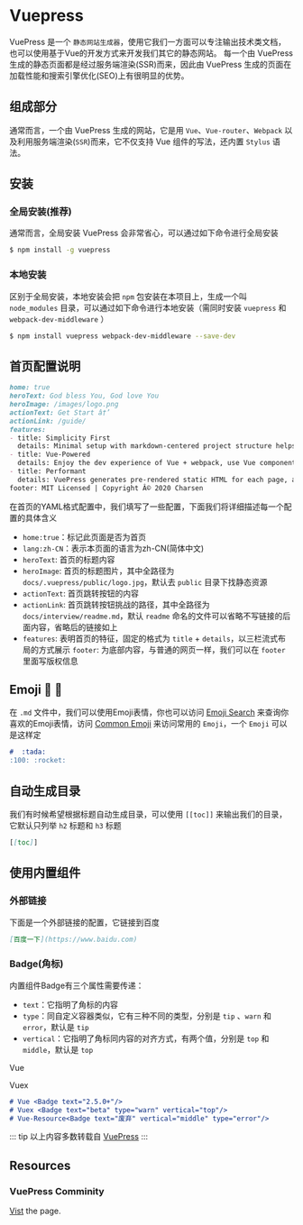 # Vuepress

VuePress 是一个 `静态网站生成器`，使用它我们一方面可以专注输出技术类文档，也可以使用基于Vue的开发方式来开发我们其它的静态网站。
每一个由 VuePress 生成的静态页面都是经过服务端渲染(SSR)而来，因此由 VuePress 生成的页面在加载性能和搜索引擎优化(SEO)上有很明显的优势。

## 组成部分
通常而言，一个由 VuePress 生成的网站，它是用 `Vue`、`Vue-router`、`Webpack` 以及利用服务端渲染(`SSR`)而来，它不仅支持 Vue 组件的写法，还内置 `Stylus` 语法。

## 安装
### 全局安装(推荐)
通常而言，全局安装 VuePress 会非常省心，可以通过如下命令进行全局安装
```sh
$ npm install -g vuepress
```

### 本地安装
区别于全局安装，本地安装会把 `npm` 包安装在本项目上，生成一个叫 `node_modules` 目录，可以通过如下命令进行本地安装（需同时安装 `vuepress` 和 `webpack-dev-middleware` ）
```sh
$ npm install vuepress webpack-dev-middleware --save-dev
```

## 首页配置说明
```md
home: true
heroText: God bless You, God love You
heroImage: /images/logo.png
actionText: Get Start â†’
actionLink: /guide/
features:
- title: Simplicity First
  details: Minimal setup with markdown-centered project structure helps you focus on writing.
- title: Vue-Powered
  details: Enjoy the dev experience of Vue + webpack, use Vue components in markdown, and develop custom themes with Vue.
- title: Performant
  details: VuePress generates pre-rendered static HTML for each page, and runs as an SPA once a page is loaded.
footer: MIT Licensed | Copyright Â© 2020 Charsen

```

在首页的YAML格式配置中，我们填写了一些配置，下面我们将详细描述每一个配置的具体含义

- `home:true`：标记此页面是否为首页
- `lang:zh-CN`：表示本页面的语言为zh-CN(简体中文)
- `heroText`: 首页的标题内容
- `heroImage`: 首页的标题图片，其中全路径为 `docs/.vuepress/public/logo.jpg`，默认去 `public` 目录下找静态资源
- `actionText`: 首页跳转按钮的内容
- `actionLink`: 首页跳转按钮挑战的路径，其中全路径为`docs/interview/readme.md`，默认 `readme` 命名的文件可以省略不写链接的后面内容，省略后的链接如上
- `features`: 表明首页的特征，固定的格式为 `title` + `details`，以三栏流式布局的方式展示
`footer`: 为底部内容，与普通的网页一样，我们可以在 `footer` 里面写版权信息


## Emoji :100: :rocket:

在 `.md` 文件中，我们可以使用Emoji表情，你也可以访问 [Emoji Search](https://emoji.muan.co/) 来查询你喜欢的Emoji表情，访问 [Common Emoji](https://gitmoji.carloscuesta.me/) 来访问常用的 `Emoji`，一个 `Emoji` 可以是这样定
```md
#  :tada:
:100: :rocket:
```

## 自动生成目录
我们有时候希望根据标题自动生成目录，可以使用 `[[toc]]` 来输出我们的目录，它默认只列举 `h2` 标题和 `h3` 标题
```md
[[toc]]
```


## 使用内置组件

### 外部链接
下面是一个外部链接的配置，它链接到百度
```md
[百度一下](https://www.baidu.com)
```

### Badge(角标) <Badge text="cool" vertical="top" type="error"/>

内置组件Badge有三个属性需要传递：

- `text`：它指明了角标的内容
- `type`：同自定义容器类似，它有三种不同的类型，分别是 `tip` 、`warn` 和 `error`，默认是 `tip`
- `vertical`：它指明了角标同内容的对齐方式，有两个值，分别是 `top` 和 `middle`，默认是 `top`

Vue <Badge text="2.5.0+"/>

Vuex <Badge text="beta" type="warn" vertical="top"/>


```md
# Vue <Badge text="2.5.0+"/>
# Vuex <Badge text="beta" type="warn" vertical="top"/>
# Vue-Resource<Badge text="废弃" vertical="middle" type="error"/>
```

::: tip
以上内容多数转载自 [VuePress](https://wangtunan.github.io/blog/vuepress)
:::

## Resources

### VuePress Comminity
[Vist](https://vuepress.github.io/zh/) the page.
